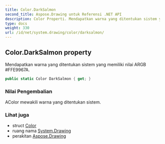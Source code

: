 ```yaml
---
title: Color.DarkSalmon
second_title: Aspose.Drawing untuk Referensi .NET API
description: Color Properti. Mendapatkan warna yang ditentukan sistem yang memiliki nilai ARGB FFE9967A.
type: docs
weight: 330
url: /id/net/system.drawing/color/darksalmon/
---
```

## Color.DarkSalmon property

Mendapatkan warna yang ditentukan sistem yang memiliki nilai ARGB #FFE9967A.

```csharp
public static Color DarkSalmon { get; }
```

### Nilai Pengembalian

AColor mewakili warna yang ditentukan sistem.

### Lihat juga

* struct [Color](../)
* ruang nama [System.Drawing](../../color/)
* perakitan [Aspose.Drawing](../../../)


